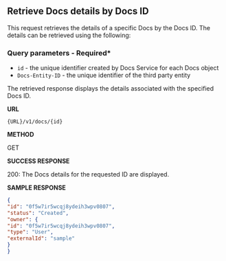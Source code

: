 ## Retrieve Docs details by Docs ID

This request retrieves the details of a specific Docs by the Docs ID. The details can be retrieved using the following:

### Query parameters - Required\*

- `id` - the unique identifier created by Docs Service for each Docs object
- `Docs-Entity-ID` - the unique identifier of the third party entity

The retrieved response displays the details associated with the specified Docs ID.

**URL**

`{URL}/v1/docs/{id}`

**METHOD**

GET

**SUCCESS RESPONSE**

200: The Docs details for the requested ID are displayed.

**SAMPLE RESPONSE**

```JSON
{
"id": "0f5w7ir5wcqj8ydeih3wpv0807",
"status": "Created",
"owner": {
"id": "0f5w7ir5wcqj8ydeih3wpv0807",
"type": "User",
"externalId": "sample"
}
}
```
